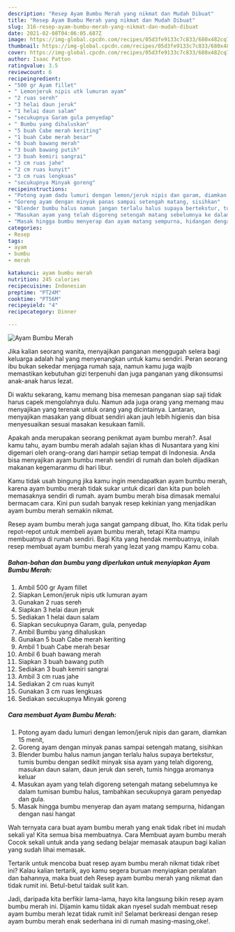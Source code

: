 ```yaml
---
description: "Resep Ayam Bumbu Merah yang nikmat dan Mudah Dibuat"
title: "Resep Ayam Bumbu Merah yang nikmat dan Mudah Dibuat"
slug: 316-resep-ayam-bumbu-merah-yang-nikmat-dan-mudah-dibuat
date: 2021-02-08T04:06:05.687Z
image: https://img-global.cpcdn.com/recipes/05d3fe9133c7c833/680x482cq70/ayam-bumbu-merah-foto-resep-utama.jpg
thumbnail: https://img-global.cpcdn.com/recipes/05d3fe9133c7c833/680x482cq70/ayam-bumbu-merah-foto-resep-utama.jpg
cover: https://img-global.cpcdn.com/recipes/05d3fe9133c7c833/680x482cq70/ayam-bumbu-merah-foto-resep-utama.jpg
author: Isaac Patton
ratingvalue: 3.5
reviewcount: 6
recipeingredient:
- "500 gr Ayam fillet"
- " Lemonjeruk nipis utk lumuran ayam"
- "2 ruas sereh"
- "3 helai daun jeruk"
- "1 helai daun salam"
- "secukupnya Garam gula penyedap"
- " Bumbu yang dihaluskan"
- "5 buah Cabe merah keriting"
- "1 buah Cabe merah besar"
- "6 buah bawang merah"
- "3 buah bawang putih"
- "3 buah kemiri sangrai"
- "3 cm ruas jahe"
- "2 cm ruas kunyit"
- "3 cm ruas lengkuas"
- "secukupnya Minyak goreng"
recipeinstructions:
- "Potong ayam dadu lumuri dengan lemon/jeruk nipis dan garam, diamkan 15 menit,"
- "Goreng ayam dengan minyak panas sampai setengah matang, sisihkan"
- "Blender bumbu halus namun jangan terlalu halus supaya bertekstur, tumis bumbu dengan sedikit minyak sisa ayam yang telah digoreng, masukan daun salam, daun jeruk dan sereh, tumis hingga aromanya keluar"
- "Masukan ayam yang telah digoreng setengah matang sebelumnya ke dalam tumisan bumbu halus, tambahkan secukupnya garam penyedap dan gula."
- "Masak hingga bumbu menyerap dan ayam matang sempurna, hidangan dengan nasi hangat"
categories:
- Resep
tags:
- ayam
- bumbu
- merah

katakunci: ayam bumbu merah 
nutrition: 245 calories
recipecuisine: Indonesian
preptime: "PT24M"
cooktime: "PT56M"
recipeyield: "4"
recipecategory: Dinner

---
```



![Ayam Bumbu Merah](https://img-global.cpcdn.com/recipes/05d3fe9133c7c833/680x482cq70/ayam-bumbu-merah-foto-resep-utama.jpg)

Jika kalian seorang wanita, menyajikan panganan menggugah selera bagi keluarga adalah hal yang menyenangkan untuk kamu sendiri. Peran seorang ibu bukan sekedar menjaga rumah saja, namun kamu juga wajib memastikan kebutuhan gizi terpenuhi dan juga panganan yang dikonsumsi anak-anak harus lezat.

Di waktu  sekarang, kamu memang bisa memesan panganan siap saji tidak harus capek mengolahnya dulu. Namun ada juga orang yang memang mau menyajikan yang terenak untuk orang yang dicintainya. Lantaran, menyajikan masakan yang dibuat sendiri akan jauh lebih higienis dan bisa menyesuaikan sesuai masakan kesukaan famili. 



Apakah anda merupakan seorang penikmat ayam bumbu merah?. Asal kamu tahu, ayam bumbu merah adalah sajian khas di Nusantara yang kini digemari oleh orang-orang dari hampir setiap tempat di Indonesia. Anda bisa menyajikan ayam bumbu merah sendiri di rumah dan boleh dijadikan makanan kegemaranmu di hari libur.

Kamu tidak usah bingung jika kamu ingin mendapatkan ayam bumbu merah, karena ayam bumbu merah tidak sukar untuk dicari dan kita pun boleh memasaknya sendiri di rumah. ayam bumbu merah bisa dimasak memalui bermacam cara. Kini pun sudah banyak resep kekinian yang menjadikan ayam bumbu merah semakin nikmat.

Resep ayam bumbu merah juga sangat gampang dibuat, lho. Kita tidak perlu repot-repot untuk membeli ayam bumbu merah, tetapi Kita mampu membuatnya di rumah sendiri. Bagi Kita yang hendak membuatnya, inilah resep membuat ayam bumbu merah yang lezat yang mampu Kamu coba.

<!--inarticleads1-->

##### Bahan-bahan dan bumbu yang diperlukan untuk menyiapkan Ayam Bumbu Merah:

1. Ambil 500 gr Ayam fillet
1. Siapkan  Lemon/jeruk nipis utk lumuran ayam
1. Gunakan 2 ruas sereh
1. Siapkan 3 helai daun jeruk
1. Sediakan 1 helai daun salam
1. Siapkan secukupnya Garam, gula, penyedap
1. Ambil  Bumbu yang dihaluskan
1. Gunakan 5 buah Cabe merah keriting
1. Ambil 1 buah Cabe merah besar
1. Ambil 6 buah bawang merah
1. Siapkan 3 buah bawang putih
1. Sediakan 3 buah kemiri sangrai
1. Ambil 3 cm ruas jahe
1. Sediakan 2 cm ruas kunyit
1. Gunakan 3 cm ruas lengkuas
1. Sediakan secukupnya Minyak goreng




<!--inarticleads2-->

##### Cara membuat Ayam Bumbu Merah:

1. Potong ayam dadu lumuri dengan lemon/jeruk nipis dan garam, diamkan 15 menit,
1. Goreng ayam dengan minyak panas sampai setengah matang, sisihkan
1. Blender bumbu halus namun jangan terlalu halus supaya bertekstur, tumis bumbu dengan sedikit minyak sisa ayam yang telah digoreng, masukan daun salam, daun jeruk dan sereh, tumis hingga aromanya keluar
1. Masukan ayam yang telah digoreng setengah matang sebelumnya ke dalam tumisan bumbu halus, tambahkan secukupnya garam penyedap dan gula.
1. Masak hingga bumbu menyerap dan ayam matang sempurna, hidangan dengan nasi hangat




Wah ternyata cara buat ayam bumbu merah yang enak tidak ribet ini mudah sekali ya! Kita semua bisa membuatnya. Cara Membuat ayam bumbu merah Cocok sekali untuk anda yang sedang belajar memasak ataupun bagi kalian yang sudah lihai memasak.

Tertarik untuk mencoba buat resep ayam bumbu merah nikmat tidak ribet ini? Kalau kalian tertarik, ayo kamu segera buruan menyiapkan peralatan dan bahannya, maka buat deh Resep ayam bumbu merah yang nikmat dan tidak rumit ini. Betul-betul taidak sulit kan. 

Jadi, daripada kita berfikir lama-lama, hayo kita langsung bikin resep ayam bumbu merah ini. Dijamin kamu tiidak akan nyesel sudah membuat resep ayam bumbu merah lezat tidak rumit ini! Selamat berkreasi dengan resep ayam bumbu merah enak sederhana ini di rumah masing-masing,oke!.

